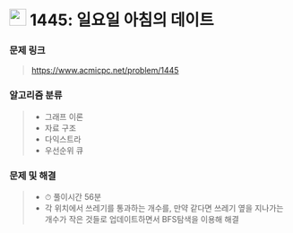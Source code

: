 # <img src="https://d2gd6pc034wcta.cloudfront.net/tier/14.svg" width="30">  1445: 일요일 아침의 데이트

### 문제 링크

> https://www.acmicpc.net/problem/1445



### 알고리즘 분류

>- 그래프 이론
>- 자료 구조
>- 다익스트라
>- 우선순위 큐



### 문제 및 해결

>- ⏱ 풀이시간 56분
>- 각 위치에서 쓰레기를 통과하는 개수를, 만약 같다면 쓰레기 옆을 지나가는 개수가 작은 것들로 업데이트하면서 BFS탐색을 이용해 해결

